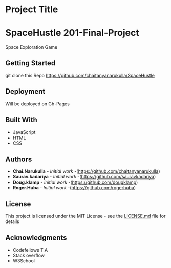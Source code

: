 # Project Title
# SpaceHustle 201-Final-Project

Space Exploration Game

## Getting Started
git clone this Repo https://github.com/chaitanyanarukulla/SpaceHustle

## Deployment

Will be deployed on Gh-Pages

## Built With

* JavaScript
* HTML
* CSS
 
## Authors

* **Chai.Narukulla** - *Initial work* -(https://github.com/chaitanyanarukulla)
* **Saurav.kadariya** - *Initial work* -(https://github.com/sauravkadariya)
* **Doug.klamp** - *Initial work* -(https://github.com/dougklamp)
* **Roger.Huba** - *Initial work* -(https://github.com/rogerhuba)


## License

This project is licensed under the MIT License - see the [LICENSE.md](LICENSE.md) file for details

## Acknowledgments

* Codefellows T.A
* Stack overflow
* W3School
